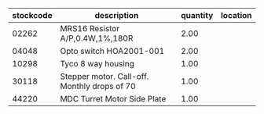 |stockcode|description|quantity|location|
|---------|-----------|--------|--------|
|02262|MRS16 Resistor A/P,0.4W,1%,180R|2.00||
|04048|Opto switch  HOA2001-001|2.00||
|10298|Tyco 8 way housing|1.00||
|30118|Stepper motor.  Call-off.  Monthly drops of 70|1.00||
|44220|MDC Turret Motor Side Plate|1.00||
